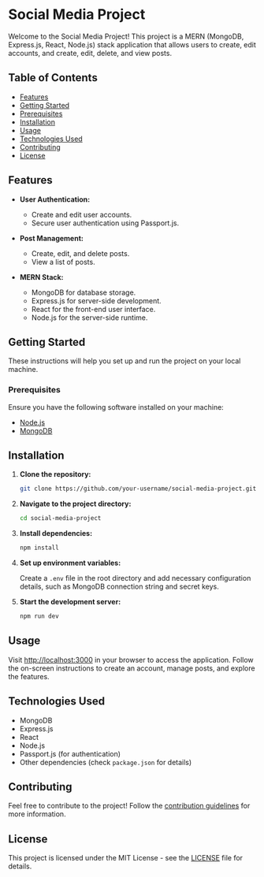 # Social Media Project

Welcome to the Social Media Project! This project is a MERN (MongoDB, Express.js, React, Node.js) stack application that allows users to create, edit accounts, and create, edit, delete, and view posts.

## Table of Contents

- [Features](#features)
- [Getting Started](#getting-started)
- [Prerequisites](#prerequisites)
- [Installation](#installation)
- [Usage](#usage)
- [Technologies Used](#technologies-used)
- [Contributing](#contributing)
- [License](#license)

## Features

- **User Authentication:**
  - Create and edit user accounts.
  - Secure user authentication using Passport.js.

- **Post Management:**
  - Create, edit, and delete posts.
  - View a list of posts.

- **MERN Stack:**
  - MongoDB for database storage.
  - Express.js for server-side development.
  - React for the front-end user interface.
  - Node.js for the server-side runtime.

## Getting Started

These instructions will help you set up and run the project on your local machine.

### Prerequisites

Ensure you have the following software installed on your machine:

- [Node.js](https://nodejs.org/)
- [MongoDB](https://www.mongodb.com/)

## Installation

1. **Clone the repository:**

    ```bash
    git clone https://github.com/your-username/social-media-project.git
    ```

2. **Navigate to the project directory:**

    ```bash
    cd social-media-project
    ```

3. **Install dependencies:**

    ```bash
    npm install
    ```

4. **Set up environment variables:**

    Create a `.env` file in the root directory and add necessary configuration details, such as MongoDB connection string and secret keys.

5. **Start the development server:**

    ```bash
    npm run dev
    ```

## Usage

Visit [http://localhost:3000](http://localhost:3000) in your browser to access the application. Follow the on-screen instructions to create an account, manage posts, and explore the features.

## Technologies Used

- MongoDB
- Express.js
- React
- Node.js
- Passport.js (for authentication)
- Other dependencies (check `package.json` for details)

## Contributing

Feel free to contribute to the project! Follow the [contribution guidelines](CONTRIBUTING.md) for more information.

## License

This project is licensed under the MIT License - see the [LICENSE](LICENSE) file for details.
